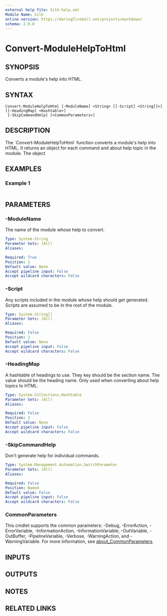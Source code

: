 ```yaml
---
external help file: Silk-help.xml
Module Name: Silk
online version: https://daringfireball.net/projects/markdown/
schema: 2.0.0
---
```


# Convert-ModuleHelpToHtml

## SYNOPSIS
Converts a module's help into HTML.

## SYNTAX

```
Convert-ModuleHelpToHtml [-ModuleName] <String> [[-Script] <String[]>] [[-HeadingMap] <Hashtable>]
 [-SkipCommandHelp] [<CommonParameters>]
```

## DESCRIPTION
The \`Convert-ModuleHelpToHtml\` function converts a module's help into HTML.
It returns an object for each command and about help topic in the module.
The object

## EXAMPLES

### Example 1
```powershell

```



## PARAMETERS

### -ModuleName
The name of the module whose help to convert.

```yaml
Type: System.String
Parameter Sets: (All)
Aliases:

Required: True
Position: 1
Default value: None
Accept pipeline input: False
Accept wildcard characters: False
```

### -Script
Any scripts included in the module whose help should get generated.
Scripts are assumed to be in the root of the module.

```yaml
Type: System.String[]
Parameter Sets: (All)
Aliases:

Required: False
Position: 2
Default value: None
Accept pipeline input: False
Accept wildcard characters: False
```

### -HeadingMap
A hashtable of headings to use.
They key should be the section name.
The value should be the heading name.
Only used when converting about help topics to HTML.

```yaml
Type: System.Collections.Hashtable
Parameter Sets: (All)
Aliases:

Required: False
Position: 3
Default value: None
Accept pipeline input: False
Accept wildcard characters: False
```

### -SkipCommandHelp
Don't generate help for individual commands.

```yaml
Type: System.Management.Automation.SwitchParameter
Parameter Sets: (All)
Aliases:

Required: False
Position: Named
Default value: False
Accept pipeline input: False
Accept wildcard characters: False
```

### CommonParameters
This cmdlet supports the common parameters: -Debug, -ErrorAction, -ErrorVariable, -InformationAction, -InformationVariable, -OutVariable, -OutBuffer, -PipelineVariable, -Verbose, -WarningAction, and -WarningVariable. For more information, see [about_CommonParameters](http://go.microsoft.com/fwlink/?LinkID=113216).

## INPUTS

## OUTPUTS

## NOTES

## RELATED LINKS

